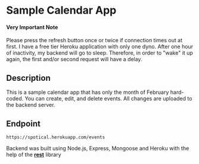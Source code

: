 # Sample Calendar App

#### Very Important Note
Please press the refresh button once or twice if connection times out at first. I have a free tier
Heroku application with only one dyno. After one hour of inactivity, my backend will go to sleep. 
Therefore, in order to "wake" it up again, the first and/or second request will have a delay.

## Description
This is a sample calendar app that has only the month of February hard-coded. You can create, edit,
and delete events. All changes are uploaded to the backend server. 

## Endpoint
```https://spotical.herokuapp.com/events```

Backend was built using Node.js, Express, Mongoose and Heroku with the help of the **[rest][1]** library  


[1]: https://github.com/diegohaz/rest


